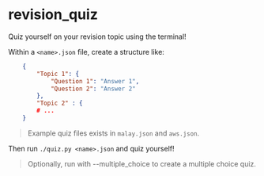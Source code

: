 # revision_quiz
Quiz yourself on your revision topic using the terminal!

Within a `<name>.json` file, create a structure like:
```json
    {
        "Topic 1": {
            "Question 1": "Answer 1",
            "Question 2": "Answer 2"
        },
        "Topic 2" : {
	    # ...
    }
```
> Example quiz files exists in `malay.json` and `aws.json`.    

Then run `./quiz.py <name>.json` and quiz yourself!

> Optionally, run with --multiple_choice to create a multiple choice quiz.
